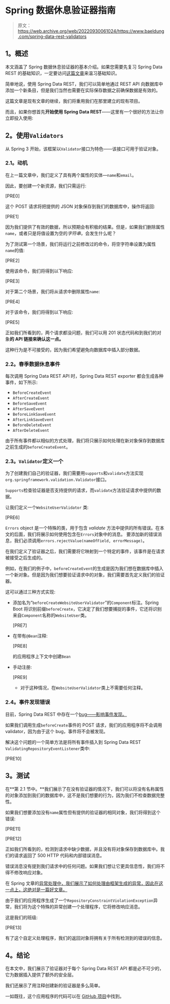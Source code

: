 # Spring 数据休息验证器指南

> 原文：<https://web.archive.org/web/20220930061024/https://www.baeldung.com/spring-data-rest-validators>

## **1。概述**

本文涵盖了 Spring 数据休息验证器的基本介绍。如果您需要先复习 Spring Data REST 的基础知识，一定要访问[这篇文章](/web/20221023133213/https://www.baeldung.com/spring-data-rest-intro)来温习基础知识。

简单地说，使用 Spring Data REST，我们可以简单地通过 REST API 向数据库中添加一个新条目，但是我们当然也需要在实际保存数据之前确保数据是有效的。

这篇文章是现有文章的继续，我们将重用我们在那里建立的现有项目。

而且，如果你想首先**开始使用 Spring Data REST**——这里有一个很好的方法让你立即投入使用:

## **2。使用`Validators`**

从 Spring 3 开始，该框架以`Validator`接口为特色——该接口可用于验证对象。

### **2.1。动机**

在上一篇文章中，我们定义了具有两个属性的实体—`name`和`email`。

因此，要创建一个新资源，我们只需运行:

[PRE0]

这个 POST 请求将把提供的 JSON 对象保存到我们的数据库中，操作将返回:

[PRE1]

因为我们提供了有效的数据，所以预期会有积极的结果。但是，如果我们删除属性`name`，或者只是将值设置为空的*字符串*，会发生什么呢？

为了测试第一个场景，我们将运行之前修改过的命令，将空字符串设置为属性`name`的值:

[PRE2]

使用该命令，我们将得到以下响应:

[PRE3]

对于第二个场景，我们将从请求中删除属性`name`:

[PRE4]

对于该命令，我们将得到以下响应:

[PRE5]

正如我们所看到的，两个请求都没问题，我们可以用 201 状态代码和到我们的对象**的 API 链接来确认这一点。**

这种行为是不可接受的，因为我们希望避免向数据库中插入部分数据。

### **2.2。春季数据休息事件**

每次调用 Spring Data REST API 时，Spring Data REST exporter 都会生成各种事件，如下所示:

*   `BeforeCreateEvent`
*   `AfterCreateEvent`
*   `BeforeSaveEvent`
*   `AfterSaveEvent`
*   `BeforeLinkSaveEvent`
*   `AfterLinkSaveEvent`
*   `BeforeDeleteEvent`
*   `AfterDeleteEvent`

由于所有事件都以相似的方式处理，我们将只展示如何处理在新对象保存到数据库之前生成的`beforeCreateEvent`。

### **2.3。`Validator`定义一个**

为了创建我们自己的验证器，我们需要用`supports`和`validate`方法实现`org.springframework.validation.Validator`接口。

`Supports`检查验证器是否支持提供的请求，而`validate`方法验证请求中提供的数据。

让我们定义一个`WebsiteUserValidator` 类:

[PRE6]

`Errors` object 是一个特殊的类，用于包含 *validate* 方法中提供的所有错误。在本文的后面，我们将展示如何使用包含在`Errors`对象中的消息。
要添加新的错误消息，我们必须调用`errors.rejectValue(nameOfField, errorMessage)`。

在我们定义了验证器之后，我们需要将它映射到一个特定的事件，该事件是在请求被接受之后生成的。

例如，在我们的例子中，`beforeCreateEvent`的生成是因为我们想在数据库中插入一个新对象。但是因为我们想要验证请求中的对象，我们需要首先定义我们的验证器。

这可以通过三种方式实现:

*   添加名为“`beforeCreateWebsiteUserValidator`”的`Component`标注。Spring Boot 将识别前缀`beforeCreate`，它决定了我们想要捕捉的事件，它还将识别来自`Component`名称的`WebsiteUser`类。

    [PRE7]

*   在带有`@Bean`注释:

    [PRE8]

    的应用程序上下文中创建`Bean`
*   手动注册:

    [PRE9]

    *   对于这种情况，在`WebsiteUserValidator`类上不需要任何注释。

### **2.4。事件发现错误**

目前，Spring Data REST 中存在一个[bug——影响事件发现。](https://web.archive.org/web/20221023133213/https://jira.spring.io/browse/DATAREST-524)

如果我们调用生成`beforeCreate`事件的 POST 请求，我们的应用程序将不会调用 validator，因为由于这个 bug，事件将不会被发现。

解决这个问题的一个简单方法是将所有事件插入到 Spring Data REST `ValidatingRepositoryEventListener`类中:

[PRE10]

## **3。测试**

在**第 2.1 节中。**我们展示了在没有验证器的情况下，我们可以将没有名称属性的对象添加到我们的数据库中，这不是我们想要的行为，因为我们不检查数据完整性。

如果我们想要添加没有`name`属性但有提供的验证器的相同对象，我们将得到这个错误:

[PRE11]

[PRE12]

正如我们所看到的，检测到请求中缺少数据，并且没有将对象保存到数据库中。我们的请求返回了 500 HTTP 代码和内部错误消息。

错误消息没有提到我们请求中的任何问题。如果我们想让它更具信息性，我们将不得不修改响应对象。

在 Spring 文章的[异常处理中，我们展示了如何处理由框架生成的异常，因此在这一点上，这绝对是一篇好文章。](/web/20221023133213/https://www.baeldung.com/exception-handling-for-rest-with-spring)

由于我们的应用程序生成了一个`RepositoryConstraintViolationException`异常，我们将为这个特殊的异常创建一个处理程序，它将修改响应消息。

这是我们的班级:

[PRE13]

有了这个自定义处理程序，我们的返回对象将拥有关于所有检测到的错误的信息。

## **4。结论**

在本文中，我们展示了验证器对于每个 Spring Data REST API 都是必不可少的，它为数据插入提供了额外的安全层。

我们还展示了用注释创建新的验证器是多么简单。

一如既往，这个应用程序的代码可以在 [GitHub 项目](https://web.archive.org/web/20221023133213/https://github.com/eugenp/tutorials/tree/master/persistence-modules/spring-data-rest-2)中找到。